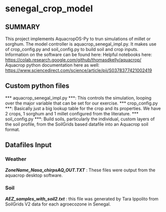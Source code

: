 # senegal_crop_model

## SUMMARY
This project implements AquacropOS-Py to trun simulations of millet or sorghum.
The  model controller is aquacrop_senegal_impl.py.
It makes use of crop_config.py and soil_config.py to build soil and crop inputs.
Information on the software can be found here:
Helpful notebooks here:  https://colab.research.google.com/github/thomasdkelly/aquacrop/
Aquacrop python documentation here as well: https://www.sciencedirect.com/science/article/pii/S0378377421002419


## Custom python files
*** aquacrop_senegal_impl.py ***: This controls the simulation, looping over the major variable that can be set for our exercise.
*** crop_config.py ***: Basically just a big lookup table for the crop and its properties. We have 2 crops, 1 sorghum and 1 millet configured from the literature.
*** soil_config.py ***: Build soils, particularly the individual, custom layers of the soil profile, from the SoilGrids based datafile into an Aquacrop soil format.



## Datafiles Input
### Weather
***ZoneName_Nasa_chirpsAQ_OUT.TXT*** : These files were output from the aquacrop desktop software.
### Soil
***AEZ_samples_with_soil2.txt*** : this file was generated by Tara Ippolito from SoilGrids V2 data for each agroecozone in Senegal.

